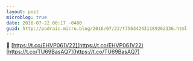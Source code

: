 ```yaml
---
layout: post
microblog: true
date: 2016-07-22 00:17 -0400
guid: http://padraic.micro.blog/2016/07/22/t756342431189262336.html
---
```

🔗 [https://t.co/EHVP061V22](https://t.co/EHVP061V22) [https://t.co/TU69BasAQ7](https://t.co/TU69BasAQ7)
